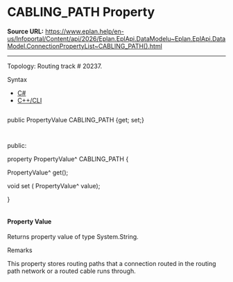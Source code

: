 # CABLING_PATH Property

**Source URL:** https://www.eplan.help/en-us/Infoportal/Content/api/2026/Eplan.EplApi.DataModelu~Eplan.EplApi.DataModel.ConnectionPropertyList~CABLING_PATH().html

---

Topology: Routing track # 20237.

Syntax

- [C#](#i-syntax-CS)
- [C++/CLI](#i-syntax-CPP2005)

```
```
public PropertyValue CABLING_PATH {get; set;}
```
```

```
```
public:

property PropertyValue^ CABLING_PATH {

   PropertyValue^ get();

   void set (    PropertyValue^ value);

}
```
```

#### Property Value

Returns property value of type System.String.

Remarks

This property stores routing paths that a connection routed in the routing path network or a routed cable runs through.
